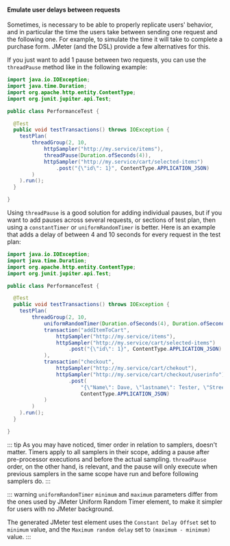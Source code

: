 #### Emulate user delays between requests

Sometimes, is necessary to be able to properly replicate users' behavior, and in particular the time the users take between sending one request and the following one. For example, to simulate the time it will take to complete a purchase form. JMeter (and the DSL) provide a few alternatives for this.

If you just want to add 1 pause between two requests, you can use the `threadPause` method like in the following example:

```java
import java.io.IOException;
import java.time.Duration;
import org.apache.http.entity.ContentType;
import org.junit.jupiter.api.Test;

public class PerformanceTest {

  @Test
  public void testTransactions() throws IOException {
    testPlan(
        threadGroup(2, 10,
            httpSampler("http://my.service/items"),
            threadPause(Duration.ofSeconds(4)),
            httpSampler("http://my.service/cart/selected-items")
                .post("{\"id\": 1}", ContentType.APPLICATION_JSON)
        )
    ).run();
  }

}
```

Using `threadPause` is a good solution for adding individual pauses, but if you want to add pauses across several requests, or sections of test plan, then using a `constantTimer` or `uniformRandomTimer` is better. Here is an example that adds a delay of between 4 and 10 seconds for every request in the test plan:

```java
import java.io.IOException;
import java.time.Duration;
import org.apache.http.entity.ContentType;
import org.junit.jupiter.api.Test;

public class PerformanceTest {

  @Test
  public void testTransactions() throws IOException {
    testPlan(
        threadGroup(2, 10,
            uniformRandomTimer(Duration.ofSeconds(4), Duration.ofSeconds(10)),
            transaction("addItemToCart",
                httpSampler("http://my.service/items"),
                httpSampler("http://my.service/cart/selected-items")
                    .post("{\"id\": 1}", ContentType.APPLICATION_JSON)
            ),
            transaction("checkout",
                httpSampler("http://my.service/cart/chekout"),
                httpSampler("http://my.service/cart/checkout/userinfo")
                    .post(
                        "{\"Name\": Dave, \"lastname\": Tester, \"Street\": 1483  Smith Road, \"City\": Atlanta}",
                        ContentType.APPLICATION_JSON)
            )
        )
    ).run();
  }

}
```

::: tip
As you may have noticed, timer order in relation to samplers, doesn't matter. Timers apply to all samplers in their scope, adding a pause after pre-processor executions and before the actual sampling. 
`threadPause` order, on the other hand, is relevant, and the pause will only execute when previous samplers in the same scope have run and before following samplers do.
:::

::: warning
`uniformRandomTimer` `minimum` and `maximum` parameters differ from the ones used by JMeter Uniform Random Timer element, to make it simpler for users with no JMeter background.

The generated JMeter test element uses the `Constant Delay Offset` set to `minimum` value, and the `Maximum random delay` set to `(maximum - minimum)` value.
:::
